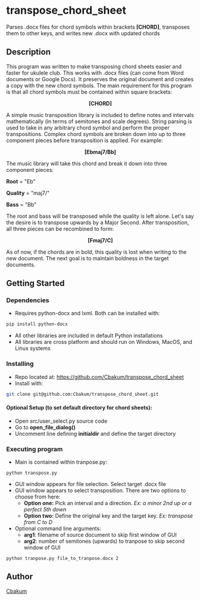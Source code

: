 # transpose_chord_sheet

Parses .docx files for chord symbols within brackets **[CHORD]**, transposes them to other keys, and writes new .docx with updated chords

## Description

This program was written to make transposing chord sheets easier and faster for ukulele club. This works with .docx files (can come from Word documents or Google Docs). It preserves the original document and creates a copy with the new chord symbols. The main requirement for this program is that all chord symbols must be contained within square brackets:

**<p style="text-align: center;">[CHORD]</p>**

A simple music transposition library is included to define notes and intervals mathematically (in terms of semitones and scale degrees). String parsing is used to take in any arbitrary chord symbol and perform the proper transpositions. Complex chord symbols are broken down into up to three component pieces before transposition is applied. For example:

**<p style="text-align: center;">[Ebmaj7/Bb]</p>**

The music library will take this chord and break it down into three component pieces:

**Root** = "Eb"

**Quality** = "maj7/"

**Bass** = "Bb"

The root and bass will be transposed while the quality is left alone. Let's say the desire is to transpose upwards by a Major Second. After transposition, all three pieces can be recombined to form:

**<p style="text-align: center;">[Fmaj7/C]</p>**

As of now, if the chords are in bold, this quality is lost when writing to the new document. The next goal is to maintain boldness in the target documents.

## Getting Started

### Dependencies

* Requires python-docx and lxml. Both can be installed with:
```bash
pip install python-docx
```
* All other libraries are included in default Python installations
* All libraries are cross platform and should run on Windows, MacOS, and Linux systems

### Installing

* Repo located at: https://github.com/Cbakum/transpose_chord_sheet
* Install with:
```bash
git clone git@github.com:Cbakum/transpose_chord_sheet.git
```
#### Optional Setup (to set default directory for chord sheets):
* Open src/user_select.py source code
* Go to **open_file_dialog()**
* Uncomment line defining **initialdir** and define the target directory

### Executing program

* Main is contained within tranpose.py:

```
python transpose.py
```


* GUI window appears for file selection. Select target .docx file
* GUI window appears to select transposition. There are two options to choose from here:
    * **Option one:** Pick an interval and a direction. *Ex: a minor 2nd up or a perfect 5th down*
    * **Option two:** Define the original key and the target key. *Ex: transpose from C to D*
* Optional command line arguments:
    * **arg1**: filename of source document to skip first window of GUI
    * **arg2**: number of semitones (upwards) to tranpose to skip second window of GUI
```
python tranpose.py file_to_tranpose.docx 2
```

## Author

[Cbakum](https://github.com/Cbakum/)
